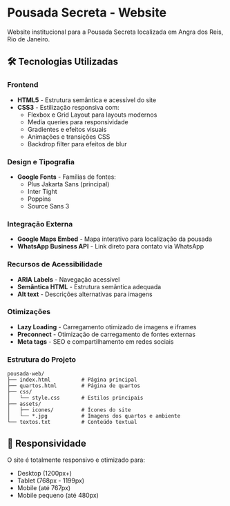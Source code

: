 # Pousada Secreta - Website

Website institucional para a Pousada Secreta localizada em Angra dos Reis, Rio de Janeiro.

## 🛠️ Tecnologias Utilizadas

### Frontend

- **HTML5** - Estrutura semântica e acessível do site
- **CSS3** - Estilização responsiva com:
  - Flexbox e Grid Layout para layouts modernos
  - Media queries para responsividade
  - Gradientes e efeitos visuais
  - Animações e transições CSS
  - Backdrop filter para efeitos de blur

### Design e Tipografia

- **Google Fonts** - Famílias de fontes:
  - Plus Jakarta Sans (principal)
  - Inter Tight
  - Poppins
  - Source Sans 3

### Integração Externa

- **Google Maps Embed** - Mapa interativo para localização da pousada
- **WhatsApp Business API** - Link direto para contato via WhatsApp

### Recursos de Acessibilidade

- **ARIA Labels** - Navegação acessível
- **Semântica HTML** - Estrutura semântica adequada
- **Alt text** - Descrições alternativas para imagens

### Otimizações

- **Lazy Loading** - Carregamento otimizado de imagens e iframes
- **Preconnect** - Otimização de carregamento de fontes externas
- **Meta tags** - SEO e compartilhamento em redes sociais

### Estrutura do Projeto

```
pousada-web/
├── index.html          # Página principal
├── quartos.html        # Página de quartos
├── css/
│   └── style.css       # Estilos principais
├── assets/
│   ├── icones/         # Ícones do site
│   └── *.jpg           # Imagens dos quartos e ambiente
└── textos.txt          # Conteúdo textual
```

## 📱 Responsividade

O site é totalmente responsivo e otimizado para:

- Desktop (1200px+)
- Tablet (768px - 1199px)
- Mobile (até 767px)
- Mobile pequeno (até 480px)
